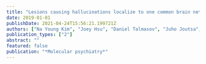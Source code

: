 ```yaml
---
title: "Lesions causing hallucinations localize to one common brain network"
date: 2019-01-01
publishDate: 2021-04-24T15:56:21.199721Z
authors: ["Na Young Kim", "Joey Hsu", "Daniel Talmasov", "Juho Joutsa", "Louis Soussand", "Ona Wu", "Natalia S Rost", "Estrella Morenas-Rodrı́guez", "Joan Mart-Fabregas", "Alvaro Pascual-Leone", " others"]
publication_types: ["2"]
abstract: ""
featured: false
publication: "*Molecular psychiatry*"
---
```

